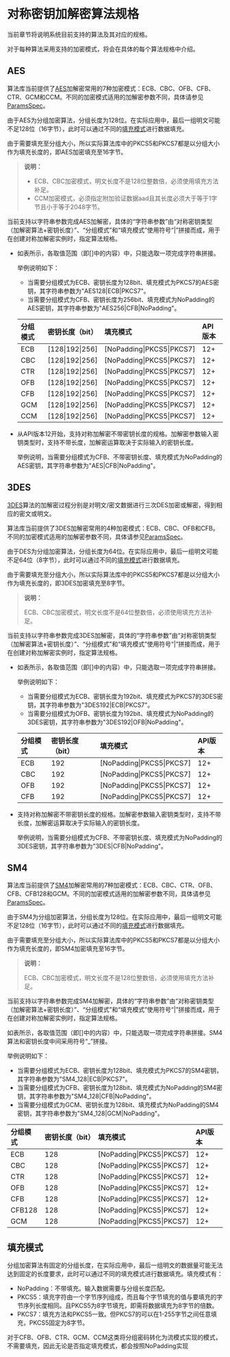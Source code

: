 # 对称密钥加解密算法规格

当前章节将说明系统目前支持的算法及其对应的规格。

对于每种算法采用支持的加密模式，将会在具体的每个算法规格中介绍。

## AES

算法库当前提供了[AES](./cj-crypto-sym-key-generation-conversion-spec.md#aes)加解密常用的7种加密模式：ECB、CBC、OFB、CFB、CTR、GCM和CCM。不同的加密模式适用的加解密参数不同，具体请参见[ParamsSpec](../../../../reference/source_zh_cn/CryptoArchitectureKit/cj-apis-crypto.md#interface-paramsspec)。

由于AES为分组加密算法，分组长度为128位。在实际应用中，最后一组明文可能不足128位（16字节），此时可以通过不同的[填充模式](#填充模式)进行数据填充。

由于需要填充至分组大小，所以实际算法库中的PKCS5和PKCS7都是以分组大小作为填充长度的，即AES加密填充至16字节。

> **说明：**
>
> - ECB、CBC加密模式，明文长度不是128位整数倍，必须使用填充方法补足。
> - CCM加密模式，必须指定附加验证数据aad且其长度必须大于等于1字节且小于等于2048字节。

当前支持以字符串参数完成AES加解密，具体的“字符串参数”由“对称密钥类型（加解密算法+密钥长度）”、“分组模式”和“填充模式”使用符号“|”拼接而成，用于在创建对称加解密实例时，指定算法规格。

- 如表所示，各取值范围（即[]中的内容）中，只能选取一项完成字符串拼接。

  举例说明如下：

    - 当需要分组模式为ECB、密钥长度为128bit、填充模式为PKCS7的AES密钥，其字符串参数为"AES128|ECB|PKCS7"。
    - 当需要分组模式为CFB、密钥长度为256bit、填充模式为NoPadding的AES密钥，其字符串参数为"AES256|CFB|NoPadding"。

  | 分组模式 | 密钥长度（bit） | 填充模式 | API版本 |
  | :-------- | :-------- | :-------- | :-------- |
  | ECB | [128\|192\|256] | [NoPadding\|PKCS5\|PKCS7] | 12+ |
  | CBC | [128\|192\|256] | [NoPadding\|PKCS5\|PKCS7] | 12+ |
  | CTR | [128\|192\|256] | [NoPadding\|PKCS5\|PKCS7] | 12+ |
  | OFB | [128\|192\|256] | [NoPadding\|PKCS5\|PKCS7] | 12+ |
  | CFB | [128\|192\|256] | [NoPadding\|PKCS5\|PKCS7] | 12+ |
  | GCM | [128\|192\|256] | [NoPadding\|PKCS5\|PKCS7] | 12+ |
  | CCM | [128\|192\|256] | [NoPadding\|PKCS5\|PKCS7] | 12+ |

- 从API版本12开始，支持对称加解密不带密钥长度的规格。加解密参数输入密钥类型时，支持不带长度，加解密运算取决于实际输入的密钥长度。

  举例说明，当需要分组模式为CFB、不带密钥长度、填充模式为NoPadding的AES密钥，其字符串参数为"AES|CFB|NoPadding"。

## 3DES

[3DES](./cj-crypto-sym-key-generation-conversion-spec.md#3des)算法的加解密过程分别是对明文/密文数据进行三次DES加密或解密，得到相应的密文或明文。

算法库当前提供了3DES加解密常用的4种加密模式：ECB、CBC、OFB和CFB。不同的加密模式适用的加解密参数不同，具体请参见[ParamsSpec](../../../../reference/source_zh_cn/CryptoArchitectureKit/cj-apis-crypto.md#interface-paramsspec)。

由于DES为分组加密算法，分组长度为64位。在实际应用中，最后一组明文可能不足64位（8字节），此时可以通过不同的[填充模式](#填充模式)进行数据填充。

由于需要填充至分组大小，所以实际算法库中的PKCS5和PKCS7都是以分组大小作为填充长度的，即3DES加密填充至8字节。

> **说明：**
>
> ECB、CBC加密模式，明文长度不是64位整数倍，必须使用填充方法补足。

当前支持以字符串参数完成3DES加解密，具体的“字符串参数”由“对称密钥类型（加解密算法+密钥长度）”、“分组模式”和“填充模式”使用符号“|”拼接而成，用于在创建对称加解密实例时，指定算法规格。

- 如表所示，各取值范围（即[]中的内容）中，只能选取一项完成字符串拼接。

    举例说明如下：

    - 当需要分组模式为ECB、密钥长度为192bit、填充模式为PKCS7的3DES密钥，其字符串参数为"3DES192|ECB|PKCS7"。
    - 当需要分组模式为OFB、密钥长度为192bit、填充模式为NoPadding的3DES密钥，其字符串参数为"3DES192|OFB|NoPadding"。

  | 分组模式 | 密钥长度（bit） | 填充模式 | API版本 |
  | :-------- | :-------- | :-------- | :-------- |
  | ECB | 192 | [NoPadding\|PKCS5\|PKCS7] | 12+ |
  | CBC | 192 | [NoPadding\|PKCS5\|PKCS7] | 12+ |
  | OFB | 192 | [NoPadding\|PKCS5\|PKCS7] | 12+ |
  | CFB | 192 | [NoPadding\|PKCS5\|PKCS7] | 12+ |

- 支持对称加解密不带密钥长度的规格。加解密参数输入密钥类型时，支持不带长度，加解密运算取决于实际输入的密钥长度。

  举例说明，当需要分组模式为CFB、不带密钥长度、填充模式为NoPadding的3DES密钥，其字符串参数为"3DES|CFB|NoPadding"。

## SM4

算法库当前提供了[SM4](./cj-crypto-sym-key-generation-conversion-spec.md#sm4)加解密常用的7种加密模式：ECB、CBC、CTR、OFB、CFB、CFB128和GCM。不同的加密模式适用的加解密参数不同，具体请参见[ParamsSpec](../../../../reference/source_zh_cn/CryptoArchitectureKit/cj-apis-crypto.md#interface-paramsspec)。

由于SM4为分组加密算法，分组长度为128位。在实际应用中，最后一组明文可能不足128位（16字节），此时可以通过不同的[填充模式](#填充模式)进行数据填充。

由于需要填充至分组大小，所以实际算法库中的PKCS5和PKCS7都是以分组大小作为填充长度的，即SM4加密填充至16字节。

> **说明：**
>
> ECB、CBC加密模式，明文长度不是128位整数倍，必须使用填充方法补足。

当前支持以字符串参数完成SM4加解密，具体的“字符串参数”由“对称密钥类型（加解密算法+密钥长度）”、“分组模式”和“填充模式”使用符号“|”拼接而成，用于在创建对称加解密实例时，指定算法规格。

如表所示，各取值范围（即[]中的内容）中，只能选取一项完成字符串拼接。SM4算法和密钥长度中间采用符号“_”拼接。

举例说明如下：

- 当需要分组模式为ECB、密钥长度为128bit、填充模式为PKCS7的SM4密钥，其字符串参数为"SM4_128|ECB|PKCS7"。
- 当需要分组模式为CFB、密钥长度为128bit、填充模式为NoPadding的SM4密钥，其字符串参数为"SM4_128|CFB|NoPadding"。
- 当需要分组模式为GCM、密钥长度为128bit、填充模式为NoPadding的SM4密钥，其字符串参数为"SM4_128|GCM|NoPadding"。

| 分组模式 | 密钥长度（bit） | 填充模式 | API版本 |
| :-------- | :-------- | :-------- | :-------- |
| ECB | 128 | [NoPadding\|PKCS5\|PKCS7] | 12+ |
| CBC | 128 | [NoPadding\|PKCS5\|PKCS7] | 12+ |
| CTR | 128 | [NoPadding\|PKCS5\|PKCS7] | 12+ |
| OFB | 128 | [NoPadding\|PKCS5\|PKCS7] | 12+ |
| CFB | 128 | [NoPadding\|PKCS5\|PKCS7] | 12+ |
| CFB128 | 128 | [NoPadding\|PKCS5\|PKCS7] | 12+ |
| GCM | 128 | [NoPadding\|PKCS5\|PKCS7] | 12+ |

## 填充模式

分组加密算法有固定的分组长度，在实际应用中，最后一组明文的数据量可能无法达到固定的长度要求，此时可以通过不同的填充模式进行数据填充。填充模式有：

- NoPadding：不带填充。输入数据需要与分组长度匹配。
- PKCS5：填充字符由一个字节序列组成，而且每个字节填充的值与要填充的字节序列长度相同。且PKCS5为8字节填充，即需将数据填充为8字节的倍数。
- PKCS7：填充方法和PKCS5一致。但PKCS7的可以在1-255字节之间任意填充，PKCS5固定为8字节。

对于CFB、OFB、CTR、GCM、CCM这类将分组密码转化为流模式实现的模式，不需要填充，因此无论是否指定填充模式，都会按照NoPadding实现
